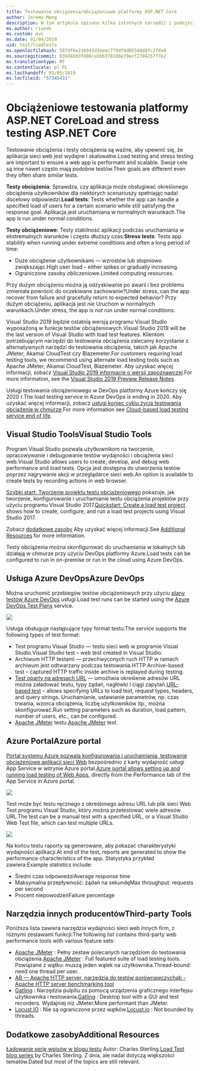 ```yaml
---
title: Testowanie obciążenia/obciążeniowe platformy ASP.NET Core
author: Jeremy-Meng
description: W tym artykule opisano kilka istotnych narzędzi i podejścia do testowania obciążenia i aplikacje platformy ASP.NET Core testowanie obciążeniowe.
ms.author: riande
ms.custom: mvc
ms.date: 01/04/2019
uid: test/loadtests
ms.openlocfilehash: 587df6e216943d3eeec779df4d0554dd0fc2fda0
ms.sourcegitcommit: 036d4b03fd86ca5bb378198e29ecf2704257f7b2
ms.translationtype: MT
ms.contentlocale: pl-PL
ms.lasthandoff: 03/05/2019
ms.locfileid: "57345431"
---
```

# <a name="load-and-stress-testing-aspnet-core"></a><span data-ttu-id="439b9-103">Obciążeniowe testowania platformy ASP.NET Core</span><span class="sxs-lookup"><span data-stu-id="439b9-103">Load and stress testing ASP.NET Core</span></span>

<span data-ttu-id="439b9-104">Testowanie obciążenia i testy obciążenia są ważne, aby upewnić się, że aplikacja sieci web jest wydajne i skalowalne.</span><span class="sxs-lookup"><span data-stu-id="439b9-104">Load testing and stress testing are important to ensure a web app is performant and scalable.</span></span> <span data-ttu-id="439b9-105">Swoje cele są inne nawet często mają podobne testów.</span><span class="sxs-lookup"><span data-stu-id="439b9-105">Their goals are different even they often share similar tests.</span></span>

<span data-ttu-id="439b9-106">**Testy obciążenia**: Sprawdza, czy aplikacja może obsługiwać określonego obciążenia użytkowników dla niektórych scenariuszy spełniając nadal docelowy odpowiedzi.</span><span class="sxs-lookup"><span data-stu-id="439b9-106">**Load tests**: Tests whether the app can handle a specified load of users for a certain scenario while still satisfying the response goal.</span></span> <span data-ttu-id="439b9-107">Aplikacja jest uruchamiana w normalnych warunkach.</span><span class="sxs-lookup"><span data-stu-id="439b9-107">The app is run under normal conditions.</span></span>

<span data-ttu-id="439b9-108">**Testy obciążeniowe**: Testy stabilność aplikacji podczas uruchamiania w ekstremalnych warunków i często dłuższy czas:</span><span class="sxs-lookup"><span data-stu-id="439b9-108">**Stress tests**: Tests app stability when running under extreme conditions and often a long period of time:</span></span>

* <span data-ttu-id="439b9-109">Duże obciążenie użytkownikami — wzrostów lub stopniowo zwiększając.</span><span class="sxs-lookup"><span data-stu-id="439b9-109">High user load – either spikes or gradually increasing.</span></span>
* <span data-ttu-id="439b9-110">Ograniczone zasoby obliczeniowe.</span><span class="sxs-lookup"><span data-stu-id="439b9-110">Limited computing resources.</span></span>  

<span data-ttu-id="439b9-111">Przy dużym obciążeniu można ją odzyskiwanie po awarii i bez problemu zmieniała powrócić do oczekiwane zachowanie?</span><span class="sxs-lookup"><span data-stu-id="439b9-111">Under stress, can the app recover from failure and gracefully return to expected behavior?</span></span> <span data-ttu-id="439b9-112">Przy dużym obciążeniu, aplikacja jest *nie* Uruchom w normalnych warunkach.</span><span class="sxs-lookup"><span data-stu-id="439b9-112">Under stress, the app is *not* run under normal conditions.</span></span>

<span data-ttu-id="439b9-113">Visual Studio 2019 będzie ostatnią wersją programu Visual Studio wyposażoną w funkcje testów obciążeniowych.</span><span class="sxs-lookup"><span data-stu-id="439b9-113">Visual Studio 2019 will be the last version of Visual Studio with load test features.</span></span> <span data-ttu-id="439b9-114">Klientom potrzebującym narzędzi do testowania obciążenia zalecamy korzystanie z alternatywnych narzędzi do testowania obciążenia, takich jak Apache JMeter, Akamai CloudTest czy Blazemeter.</span><span class="sxs-lookup"><span data-stu-id="439b9-114">For customers requiring load testing tools, we recommend using alternate load testing tools such as Apache JMeter, Akamai CloudTest, Blazemeter.</span></span> <span data-ttu-id="439b9-115">Aby uzyskać więcej informacji, zobacz [Visual Studio 2019 informacje o wersji zapoznawczej](/visualstudio/releases/2019/release-notes-preview#test-tools).</span><span class="sxs-lookup"><span data-stu-id="439b9-115">For more information, see the [Visual Studio 2019 Preview Release Notes](/visualstudio/releases/2019/release-notes-preview#test-tools).</span></span>

<span data-ttu-id="439b9-116">Usługi testowania obciążeniowego w DevOps platformy Azure kończy się 2020 r.</span><span class="sxs-lookup"><span data-stu-id="439b9-116">The load testing service in Azure DevOps is ending in 2020.</span></span> <span data-ttu-id="439b9-117">Aby uzyskać więcej informacji, zobacz [usługi koniec cyklu życia testowania obciążenia w chmurze](https://devblogs.microsoft.com/devops/cloud-based-load-testing-service-eol/).</span><span class="sxs-lookup"><span data-stu-id="439b9-117">For more information see [Cloud-based load testing service end of life](https://devblogs.microsoft.com/devops/cloud-based-load-testing-service-eol/).</span></span>

## <a name="visual-studio-tools"></a><span data-ttu-id="439b9-118">Visual Studio Tools</span><span class="sxs-lookup"><span data-stu-id="439b9-118">Visual Studio Tools</span></span>

<span data-ttu-id="439b9-119">Program Visual Studio pozwala użytkownikom na tworzenie, opracowywanie i debugowanie testów wydajności i obciążenia sieci web.</span><span class="sxs-lookup"><span data-stu-id="439b9-119">Visual Studio allows users to create, develop, and debug web performance and load tests.</span></span> <span data-ttu-id="439b9-120">Opcja jest dostępna do utworzenia testów poprzez nagrywanie akcji w przeglądarce sieci web.</span><span class="sxs-lookup"><span data-stu-id="439b9-120">An option is available to create tests by recording actions in web browser.</span></span>

<span data-ttu-id="439b9-121">[Szybki start: Tworzenie projektu testu obciążeniowego](/visualstudio/test/quickstart-create-a-load-test-project?view=vs-2017) pokazuje, jak tworzenie, konfigurowanie i uruchamianie testu obciążenia projektów przy użyciu programu Visual Studio 2017.</span><span class="sxs-lookup"><span data-stu-id="439b9-121">[Quickstart: Create a load test project](/visualstudio/test/quickstart-create-a-load-test-project?view=vs-2017) shows how to create, configure, and run a load test projects using Visual Studio 2017.</span></span>

<span data-ttu-id="439b9-122">Zobacz [dodatkowe zasoby](#add) Aby uzyskać więcej informacji.</span><span class="sxs-lookup"><span data-stu-id="439b9-122">See [Additional Resources](#add) for more information.</span></span>

<span data-ttu-id="439b9-123">Testy obciążenia można skonfigurować do uruchamiania w lokalnych lub działają w chmurze przy użyciu DevOps platformy Azure.</span><span class="sxs-lookup"><span data-stu-id="439b9-123">Load tests can be configured to run in on-premise or run in the cloud using Azure DevOps.</span></span>

## <a name="azure-devops"></a><span data-ttu-id="439b9-124">Usługa Azure DevOps</span><span class="sxs-lookup"><span data-stu-id="439b9-124">Azure DevOps</span></span>

<span data-ttu-id="439b9-125">Można uruchomić przebiegów testów obciążeniowych przy użyciu [plany testów Azure DevOps](/azure/devops/test/load-test/index?view=vsts) usługi.</span><span class="sxs-lookup"><span data-stu-id="439b9-125">Load test runs can be started using the [Azure DevOps Test Plans](/azure/devops/test/load-test/index?view=vsts) service.</span></span>

![](./load-tests/_static/azure-devops-load-test.png)

<span data-ttu-id="439b9-126">Usługa obsługuje następujące typy format testu:</span><span class="sxs-lookup"><span data-stu-id="439b9-126">The service supports the following types of test format:</span></span>

- <span data-ttu-id="439b9-127">Test programu Visual Studio — testu sieci web w programie Visual Studio.</span><span class="sxs-lookup"><span data-stu-id="439b9-127">Visual Studio test – web test created in Visual Studio.</span></span>
- <span data-ttu-id="439b9-128">Archiwum HTTP testami — przechwyconych ruch HTTP w ramach archiwum jest odtwarzany podczas testowania.</span><span class="sxs-lookup"><span data-stu-id="439b9-128">HTTP Archive-based test – captured HTTP traffic inside archive is replayed during testing.</span></span>
- <span data-ttu-id="439b9-129">[Test oparty na adresach URL](/azure/devops/test/load-test/get-started-simple-cloud-load-test?view=vsts) — umożliwia określenie adresów URL można załadować testu, typy żądań, nagłówki i ciągi zapytań.</span><span class="sxs-lookup"><span data-stu-id="439b9-129">[URL-based test](/azure/devops/test/load-test/get-started-simple-cloud-load-test?view=vsts) – allows specifying URLs to load test, request types, headers, and query strings.</span></span> <span data-ttu-id="439b9-130">Uruchamianie, ustawianie parametrów, np. czas trwania, wzorca obciążenia, liczbę użytkowników itp., można skonfigurować.</span><span class="sxs-lookup"><span data-stu-id="439b9-130">Run setting parameters such as duration, load pattern, number of users, etc., can be configured.</span></span>
- <span data-ttu-id="439b9-131">[Apache JMeter](https://jmeter.apache.org/) testu.</span><span class="sxs-lookup"><span data-stu-id="439b9-131">[Apache JMeter](https://jmeter.apache.org/) test.</span></span>

## <a name="azure-portal"></a><span data-ttu-id="439b9-132">Azure Portal</span><span class="sxs-lookup"><span data-stu-id="439b9-132">Azure portal</span></span>

<span data-ttu-id="439b9-133">[Portal systemu Azure pozwala konfigurowania i uruchamiania, testowanie obciążeniowe aplikacji sieci Web](/azure/devops/test/load-test/app-service-web-app-performance-test?view=vsts) bezpośrednio z karty wydajność usługi App Service w witrynie Azure portal.</span><span class="sxs-lookup"><span data-stu-id="439b9-133">[Azure portal allows setting up and running load testing of Web Apps,](/azure/devops/test/load-test/app-service-web-app-performance-test?view=vsts) directly from the Performance tab of the App Service in Azure portal.</span></span>

![](./load-tests/_static/azure-appservice-perf-test.png)

<span data-ttu-id="439b9-134">Test może być testu ręcznego z określonego adresu URL lub plik sieci Web Test programu Visual Studio, który można przetestować wiele adresów URL.</span><span class="sxs-lookup"><span data-stu-id="439b9-134">The test can be a manual test with a specified URL, or a Visual Studio Web Test file, which can test multiple URLs.</span></span>

![](./load-tests/_static/azure-appservice-perf-test-config.png)

<span data-ttu-id="439b9-135">Na końcu testu raporty są generowane, aby pokazać charakterystyki wydajności aplikacji.</span><span class="sxs-lookup"><span data-stu-id="439b9-135">At end of the test, reports are generated to show the performance characteristics of the app.</span></span> <span data-ttu-id="439b9-136">Statystyka przykład zawiera:</span><span class="sxs-lookup"><span data-stu-id="439b9-136">Example statistics include:</span></span>

- <span data-ttu-id="439b9-137">Średni czas odpowiedzi</span><span class="sxs-lookup"><span data-stu-id="439b9-137">Average response time</span></span>
- <span data-ttu-id="439b9-138">Maksymalna przepływność: żądań na sekundę</span><span class="sxs-lookup"><span data-stu-id="439b9-138">Max throughput: requests per second</span></span>
- <span data-ttu-id="439b9-139">Procent niepowodzeń</span><span class="sxs-lookup"><span data-stu-id="439b9-139">Failure percentage</span></span>

## <a name="third-party-tools"></a><span data-ttu-id="439b9-140">Narzędzia innych producentów</span><span class="sxs-lookup"><span data-stu-id="439b9-140">Third-party Tools</span></span>

<span data-ttu-id="439b9-141">Poniższa lista zawiera narzędzia wydajności sieci web innych firm, z różnymi zestawami funkcji:</span><span class="sxs-lookup"><span data-stu-id="439b9-141">The following list contains third-party web performance tools with various feature sets:</span></span>

- <span data-ttu-id="439b9-142">[Apache JMeter](https://jmeter.apache.org/) : Pełny zestaw polecanych narzędziom do testowania obciążenia.</span><span class="sxs-lookup"><span data-stu-id="439b9-142">[Apache JMeter](https://jmeter.apache.org/) : Full featured suite of load testing tools.</span></span> <span data-ttu-id="439b9-143">Powiązane z wątku: muszą jeden wątek na użytkownika.</span><span class="sxs-lookup"><span data-stu-id="439b9-143">Thread-bound: need one thread per user.</span></span>
- [<span data-ttu-id="439b9-144">AB — Apache HTTP server, narzędzia do testów porównawczych</span><span class="sxs-lookup"><span data-stu-id="439b9-144">ab - Apache HTTP server benchmarking tool</span></span>](https://httpd.apache.org/docs/2.4/programs/ab.html)
- <span data-ttu-id="439b9-145">[Gatling](https://gatling.io/) : Narzędzia pulpitu za pomocą urządzenia graficznego interfejsu użytkownika i testowania.</span><span class="sxs-lookup"><span data-stu-id="439b9-145">[Gatling](https://gatling.io/) : Desktop tool with a GUI and test recorders.</span></span> <span data-ttu-id="439b9-146">Wydajniej niż JMeter.</span><span class="sxs-lookup"><span data-stu-id="439b9-146">More performant than JMeter.</span></span>
- <span data-ttu-id="439b9-147">[Locust.IO](https://locust.io/) : Nie są ograniczone przez wątków.</span><span class="sxs-lookup"><span data-stu-id="439b9-147">[Locust.io](https://locust.io/) : Not bounded by threads.</span></span>

<a name="add"></a>
## <a name="additional-resources"></a><span data-ttu-id="439b9-148">Dodatkowe zasoby</span><span class="sxs-lookup"><span data-stu-id="439b9-148">Additional Resources</span></span>

<span data-ttu-id="439b9-149">[Ładowanie serię wpisów w blogu testu](https://blogs.msdn.microsoft.com/charles_sterling/2015/06/01/load-test-series-part-i-creating-web-performance-tests-for-a-load-test/) Autor: Charles Sterling.</span><span class="sxs-lookup"><span data-stu-id="439b9-149">[Load Test blog series](https://blogs.msdn.microsoft.com/charles_sterling/2015/06/01/load-test-series-part-i-creating-web-performance-tests-for-a-load-test/) by Charles Sterling.</span></span> <span data-ttu-id="439b9-150">Z dnia, ale nadal dotyczą większości tematów.</span><span class="sxs-lookup"><span data-stu-id="439b9-150">Dated but most of the topics are still relevant.</span></span>
